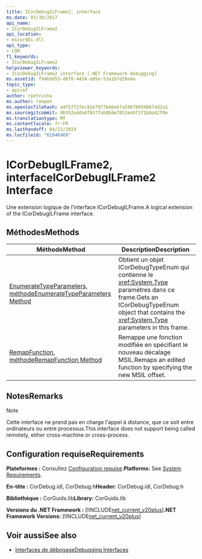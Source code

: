 ```yaml
---
title: ICorDebugILFrame2, interface
ms.date: 03/30/2017
api_name:
- ICorDebugILFrame2
api_location:
- mscordbi.dll
api_type:
- COM
f1_keywords:
- ICorDebugILFrame2
helpviewer_keywords:
- ICorDebugILFrame2 interface [.NET Framework debugging]
ms.assetid: f94b9d53-d8f8-4424-a95e-53a1bfd26e4a
topic_type:
- apiref
author: rpetrusha
ms.author: ronpet
ms.openlocfilehash: a4f57f27ec92e7977b46ebfa5967b0590674d2a1
ms.sourcegitcommit: 9b552addadfb57fab0b9e7852ed4f1f1b8a42f8e
ms.translationtype: MT
ms.contentlocale: fr-FR
ms.lasthandoff: 04/23/2019
ms.locfileid: "61946469"
---
```

# <a name="icordebugilframe2-interface"></a><span data-ttu-id="6f621-102">ICorDebugILFrame2, interface</span><span class="sxs-lookup"><span data-stu-id="6f621-102">ICorDebugILFrame2 Interface</span></span>

<span data-ttu-id="6f621-103">Une extension logique de l’interface ICorDebugILFrame.</span><span class="sxs-lookup"><span data-stu-id="6f621-103">A logical extension of the ICorDebugILFrame interface.</span></span>  
  
## <a name="methods"></a><span data-ttu-id="6f621-104">Méthodes</span><span class="sxs-lookup"><span data-stu-id="6f621-104">Methods</span></span>  
  
|<span data-ttu-id="6f621-105">Méthode</span><span class="sxs-lookup"><span data-stu-id="6f621-105">Method</span></span>|<span data-ttu-id="6f621-106">Description</span><span class="sxs-lookup"><span data-stu-id="6f621-106">Description</span></span>|  
|------------|-----------------|  
|[<span data-ttu-id="6f621-107">EnumerateTypeParameters, méthode</span><span class="sxs-lookup"><span data-stu-id="6f621-107">EnumerateTypeParameters Method</span></span>](../../../../docs/framework/unmanaged-api/debugging/icordebugilframe2-enumeratetypeparameters-method.md)|<span data-ttu-id="6f621-108">Obtient un objet ICorDebugTypeEnum qui contienne le <xref:System.Type> paramètres dans ce frame.</span><span class="sxs-lookup"><span data-stu-id="6f621-108">Gets an ICorDebugTypeEnum object that contains the <xref:System.Type> parameters in this frame.</span></span>|  
|[<span data-ttu-id="6f621-109">RemapFunction, méthode</span><span class="sxs-lookup"><span data-stu-id="6f621-109">RemapFunction Method</span></span>](../../../../docs/framework/unmanaged-api/debugging/icordebugilframe2-remapfunction-method.md)|<span data-ttu-id="6f621-110">Remappe une fonction modifiée en spécifiant le nouveau décalage MSIL.</span><span class="sxs-lookup"><span data-stu-id="6f621-110">Remaps an edited function by specifying the new MSIL offset.</span></span>|  
  
## <a name="remarks"></a><span data-ttu-id="6f621-111">Notes</span><span class="sxs-lookup"><span data-stu-id="6f621-111">Remarks</span></span>  
  
> [!NOTE]
>  <span data-ttu-id="6f621-112">Cette interface ne prend pas en charge l'appel à distance, que ce soit entre ordinateurs ou entre processus.</span><span class="sxs-lookup"><span data-stu-id="6f621-112">This interface does not support being called remotely, either cross-machine or cross-process.</span></span>  
  
## <a name="requirements"></a><span data-ttu-id="6f621-113">Configuration requise</span><span class="sxs-lookup"><span data-stu-id="6f621-113">Requirements</span></span>  
 <span data-ttu-id="6f621-114">**Plateformes :** Consultez [Configuration requise](../../../../docs/framework/get-started/system-requirements.md).</span><span class="sxs-lookup"><span data-stu-id="6f621-114">**Platforms:** See [System Requirements](../../../../docs/framework/get-started/system-requirements.md).</span></span>  
  
 <span data-ttu-id="6f621-115">**En-tête :** CorDebug.idl, CorDebug.h</span><span class="sxs-lookup"><span data-stu-id="6f621-115">**Header:** CorDebug.idl, CorDebug.h</span></span>  
  
 <span data-ttu-id="6f621-116">**Bibliothèque :** CorGuids.lib</span><span class="sxs-lookup"><span data-stu-id="6f621-116">**Library:** CorGuids.lib</span></span>  
  
 <span data-ttu-id="6f621-117">**Versions du .NET Framework :** [!INCLUDE[net_current_v20plus](../../../../includes/net-current-v20plus-md.md)]</span><span class="sxs-lookup"><span data-stu-id="6f621-117">**.NET Framework Versions:** [!INCLUDE[net_current_v20plus](../../../../includes/net-current-v20plus-md.md)]</span></span>  
  
## <a name="see-also"></a><span data-ttu-id="6f621-118">Voir aussi</span><span class="sxs-lookup"><span data-stu-id="6f621-118">See also</span></span>

- [<span data-ttu-id="6f621-119">Interfaces de débogage</span><span class="sxs-lookup"><span data-stu-id="6f621-119">Debugging Interfaces</span></span>](../../../../docs/framework/unmanaged-api/debugging/debugging-interfaces.md)
